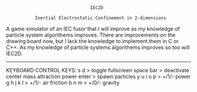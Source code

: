 

                                    IEC2D

               Inertial Electrostatic Confinement in 2-dimensions


  A game simulator of an IEC fusor that I will improve as my knowledge of 
particle system algorithems improves. There are improvements on the drawing 
board now, but I lack the knowledge to implement them in C or C++.
    As my knowledge of particle systems algorithems improves so too will IEC2D.

--------------------------------------------------------------------------------------------

KEYBOARD CONTROL KEYS:
s d > toggle fullscreen
space bar > deactivate center mass attraction power
enter > spawn particles
y u i o p > +/1/- power
g h j k l > +/1/- air friction
b n m > +/0/- gravity
